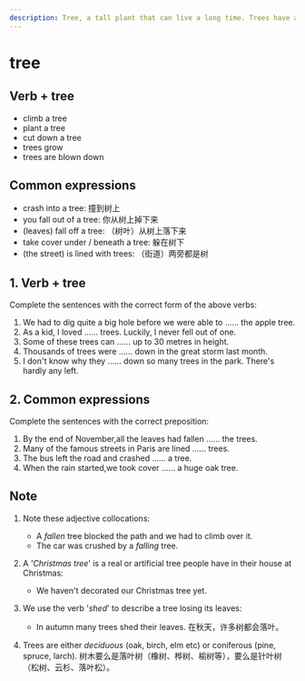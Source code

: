 ```yaml
---
description: Tree, a tall plant that can live a long time. Trees have a thick central wooden trunk from which branches grow, usually with leaves on them. (树；树木；乔木)
---
```


# tree

## Verb + tree

- climb a tree
- plant a tree
- cut down a tree
- trees grow
- trees are blown down

## Common expressions

- crash into a tree: 撞到树上
- you fall out of a tree: 你从树上掉下来
- (leaves) fall off a tree: （树叶）从树上落下来
- take cover under / beneath a tree: 躲在树下
- (the street) is lined with trees: （街道）两旁都是树

## 1. Verb + tree

Complete the sentences with the correct form of the above verbs:

1. We had to dig quite a big hole before we were able to ...... the apple tree.
2. As a kid, I loved ...... trees. Luckily, I never fell out of one.
3. Some of these trees can ...... up to 30 metres in height.
4. Thousands of trees were ...... down in the great storm last month.
5. I don't know why they ...... down so many trees in the park. There's hardly any left.

## 2. Common expressions

Complete the sentences with the correct preposition:

1. By the end of November,all the leaves had fallen ...... the trees.
2. Many of the famous streets in Paris are lined ...... trees.
3. The bus left the road and crashed ...... a tree.
4. When the rain started,we took cover ...... a huge oak tree.

## Note

1. Note these adjective collocations:

   - A *fallen* tree blocked the path and we had to climb over it.
   - The car was crushed by a *falling* tree.

2. A '*Christmas tree*' is a real or artificial tree people have in their house at Christmas:

   - We haven't decorated our Christmas tree yet.

3. We use the verb '*shed*' to describe a tree losing its leaves:

   - In autumn many trees shed their leaves. 在秋天，许多树都会落叶。

4. Trees are either *deciduous* (oak, birch, elm etc) or coniferous (pine, spruce, larch). 树木要么是落叶树（橡树、桦树、榆树等），要么是针叶树（松树、云杉、落叶松）。
